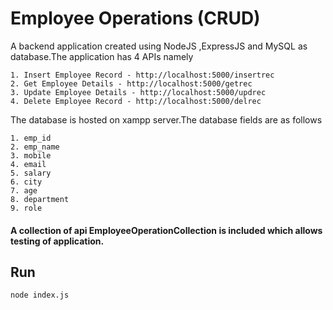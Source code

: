 
# Employee Operations (CRUD)

A backend application created using NodeJS ,ExpressJS and MySQL as database.The application has 4 APIs namely

    1. Insert Employee Record - http://localhost:5000/insertrec
    2. Get Employee Details - http://localhost:5000/getrec
    3. Update Employee Details - http://localhost:5000/updrec
    4. Delete Employee Record - http://localhost:5000/delrec

The database is hosted on xampp server.The database fields are as follows

    1. emp_id
    2. emp_name
    3. mobile
    4. email
    5. salary
    6. city
    7. age
    8. department
    9. role


#### A collection of api EmployeeOperationCollection is included which allows testing of application.

## Run
    node index.js
